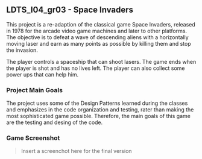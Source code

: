## LDTS_l04_gr03 - Space Invaders

This project is a re-adaption of the classical game Space Invaders, released in 1978 for the arcade video game machines and later to other platforms.
The objective is to defeat a wave of descending aliens with a horizontally moving laser and earn as many points as possible by killing them and stop the invasion.

The player controls a spaceship that can shoot lasers. The game ends when the player is shot and has no lives left. The player can also collect some power ups that can help him.


### Project Main Goals

The project uses some of the Design Patterns learned during the classes and emphasizes in the code organization and testing, rater than making the most sophisticated game possible.
Therefore, the main goals of this game are the testing and desing of the code.

### Game Screenshot
> Insert a screenchot here for the final version




